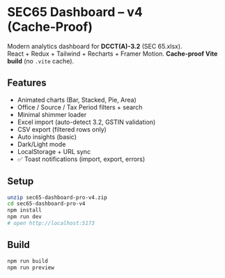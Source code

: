 # SEC65 Dashboard – v4 (Cache‑Proof)

Modern analytics dashboard for **DCCT(A)-3.2** (SEC 65.xlsx).  
React + Redux + Tailwind + Recharts + Framer Motion. **Cache-proof Vite build** (no `.vite` cache).

## Features
- Animated charts (Bar, Stacked, Pie, Area)
- Office / Source / Tax Period filters + search
- Minimal shimmer loader
- Excel import (auto-detect 3.2, GSTIN validation)
- CSV export (filtered rows only)
- Auto insights (basic)
- Dark/Light mode
- LocalStorage + URL sync
- ✅ Toast notifications (import, export, errors)

## Setup
```bash
unzip sec65-dashboard-pro-v4.zip
cd sec65-dashboard-pro-v4
npm install
npm run dev
# open http://localhost:5173
```

## Build
```bash
npm run build
npm run preview
```
